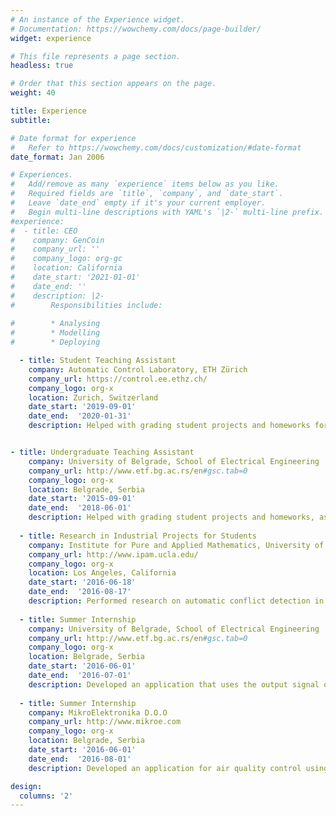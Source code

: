 ```yaml
---
# An instance of the Experience widget.
# Documentation: https://wowchemy.com/docs/page-builder/
widget: experience

# This file represents a page section.
headless: true

# Order that this section appears on the page.
weight: 40

title: Experience
subtitle:

# Date format for experience
#   Refer to https://wowchemy.com/docs/customization/#date-format
date_format: Jan 2006

# Experiences.
#   Add/remove as many `experience` items below as you like.
#   Required fields are `title`, `company`, and `date_start`.
#   Leave `date_end` empty if it's your current employer.
#   Begin multi-line descriptions with YAML's `|2-` multi-line prefix.
#experience:
#  - title: CEO
#    company: GenCoin
#    company_url: ''
#    company_logo: org-gc
#    location: California
#    date_start: '2021-01-01'
#    date_end: ''
#    description: |2-
#        Responsibilities include:
        
#        * Analysing
#        * Modelling
#        * Deploying

  - title: Student Teaching Assistant
    company: Automatic Control Laboratory, ETH Zürich
    company_url: https://control.ee.ethz.ch/
    company_logo: org-x
    location: Zurich, Switzerland
    date_start: '2019-09-01'
    date_end:  '2020-01-31'
    description: Helped with grading student projects and homeworks for Linear System Theory Course.


- title: Undergraduate Teaching Assistant
    company: University of Belgrade, School of Electrical Engineering
    company_url: http://www.etf.bg.ac.rs/en#gsc.tab=0
    company_logo: org-x
    location: Belgrade, Serbia
    date_start: '2015-09-01'
    date_end:  '2018-06-01'
    description: Helped with grading student projects and homeworks, as well as with conducting of the Laboratory exercises for the following courses: System Control 1, System Control 2, Nonlinear Control Systems 1, Systems and Signals,Fundamentals of Electrical Engineering - Laboratory Exercises.
        
  - title: Research in Industrial Projects for Students
    company: Institute for Pure and Applied Mathematics, University of California Los Angeles
    company_url: http://www.ipam.ucla.edu/
    company_logo: org-x
    location: Los Angeles, California
    date_start: '2016-06-18'
    date_end:  '2016-08-17'
    description: Performed research on automatic conflict detection in audio recordings produced by police body-worn cameras.The novel method was developed by combining adaptive noise removal, machine learning based speechsegmentation and the measures of conflict based on the repetition and the intensity of phrases in speech.
   
  - title: Summer Internship
    company: University of Belgrade, School of Electrical Engineering
    company_url: http://www.etf.bg.ac.rs/en#gsc.tab=0
    company_logo: org-x
    location: Belgrade, Serbia
    date_start: '2016-06-01'
    date_end:  '2016-07-01'
    description: Developed an application that uses the output signal of the motor encoder to determine the rotation speed ofthe motor and to display its spectrum in real time; CompactRIO device was used for the signal acquisition andprocessing; the FPGA chip of the device was programmed using LabVIEW.
    
  - title: Summer Internship
    company: MikroElektronika D.O.O
    company_url: http://www.mikroe.com
    company_logo: org-x
    location: Belgrade, Serbia
    date_start: '2016-06-01'
    date_end:  '2016-08-01'
    description: Developed an application for air quality control using “3G Click” and “AirQuality Click”.

design:
  columns: '2'
--- 
```

